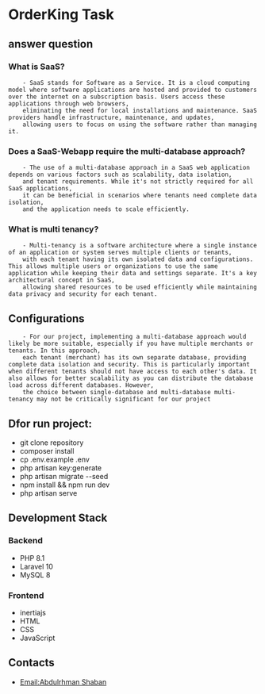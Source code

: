 # OrderKing Task

## answer question

### What is SaaS?
        - SaaS stands for Software as a Service. It is a cloud computing model where software applications are hosted and provided to customers over the internet on a subscription basis. Users access these applications through web browsers,
        eliminating the need for local installations and maintenance. SaaS providers handle infrastructure, maintenance, and updates,
        allowing users to focus on using the software rather than managing it.

### Does a SaaS-Webapp require the multi-database approach?

        - The use of a multi-database approach in a SaaS web application depends on various factors such as scalability, data isolation,
        and tenant requirements. While it's not strictly required for all SaaS applications, 
        it can be beneficial in scenarios where tenants need complete data isolation, 
        and the application needs to scale efficiently. 
    
### What is multi tenancy?
        - Multi-tenancy is a software architecture where a single instance of an application or system serves multiple clients or tenants, 
        with each tenant having its own isolated data and configurations. This allows multiple users or organizations to use the same application while keeping their data and settings separate. It's a key architectural concept in SaaS, 
        allowing shared resources to be used efficiently while maintaining data privacy and security for each tenant.


## Configurations

        - For our project, implementing a multi-database approach would likely be more suitable, especially if you have multiple merchants or tenants. In this approach, 
        each tenant (merchant) has its own separate database, providing complete data isolation and security. This is particularly important when different tenants should not have access to each other's data. It also allows for better scalability as you can distribute the database load across different databases. However, 
        the choice between single-database and multi-database multi-tenancy may not be critically significant for our project


## Dfor run project:

- git clone repository
- composer install
- cp .env.example .env
- php artisan key:generate
- php artisan migrate --seed
- npm install && npm run dev
- php artisan serve


## Development Stack

### Backend

- PHP 8.1 
- Laravel 10
- MySQL 8

### Frontend
- inertiajs
- HTML
- CSS
- JavaScript


## Contacts
- [Email:Abdulrhman Shaban](abdulrhmanshaban87@gmail.com)
